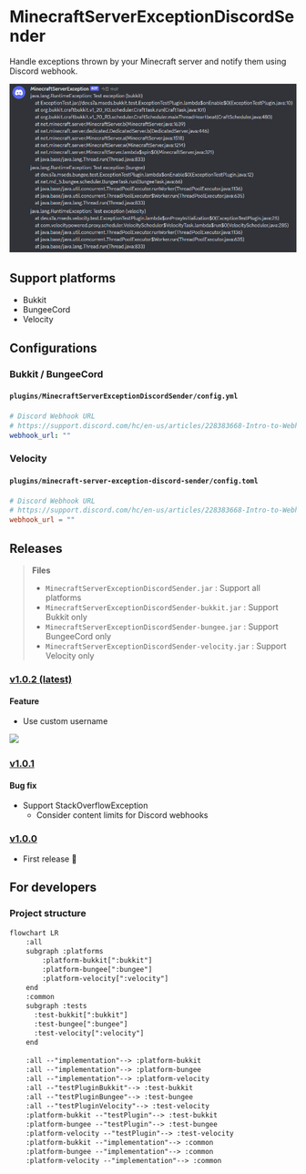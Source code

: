 # MinecraftServerExceptionDiscordSender

Handle exceptions thrown by your Minecraft server and notify them using Discord webhook.

![](assets/discord.png)

## Support platforms

- Bukkit
- BungeeCord
- Velocity

## Configurations

### Bukkit / BungeeCord

#### `plugins/MinecraftServerExceptionDiscordSender/config.yml`

```yaml
# Discord Webhook URL
# https://support.discord.com/hc/en-us/articles/228383668-Intro-to-Webhooks
webhook_url: ""
```

### Velocity

#### `plugins/minecraft-server-exception-discord-sender/config.toml`

```toml
# Discord Webhook URL
# https://support.discord.com/hc/en-us/articles/228383668-Intro-to-Webhooks
webhook_url = ""
```

## Releases

> **Files**
>
> - `MinecraftServerExceptionDiscordSender.jar` : Support all platforms
> - `MinecraftServerExceptionDiscordSender-bukkit.jar` : Support Bukkit only
> - `MinecraftServerExceptionDiscordSender-bungee.jar` : Support BungeeCord only
> - `MinecraftServerExceptionDiscordSender-velocity.jar` : Support Velocity only

### [v1.0.2 (latest)](https://github.com/wanko-zushi/MinecraftServerExceptionDiscordSender/releases/tag/1.0.2)

#### Feature

- Use custom username

![](https://support.discord.com/hc/article_attachments/360101553853/Screen_Shot_2020-12-15_at_4.51.38_PM.png)

### [v1.0.1](https://github.com/wanko-zushi/MinecraftServerExceptionDiscordSender/releases/tag/1.0.1)

#### Bug fix

- Support StackOverflowException
  - Consider content limits for Discord webhooks

### [v1.0.0](https://github.com/wanko-zushi/MinecraftServerExceptionDiscordSender/releases/tag/1.0.0)

- First release :tada:

## For developers

### Project structure

```mermaid
flowchart LR
    :all
    subgraph :platforms 
        :platform-bukkit[":bukkit"]
        :platform-bungee[":bungee"]
        :platform-velocity[":velocity"]
    end
    :common
    subgraph :tests
      :test-bukkit[":bukkit"]
      :test-bungee[":bungee"]
      :test-velocity[":velocity"]
    end
    
    :all --"implementation"--> :platform-bukkit
    :all --"implementation"--> :platform-bungee
    :all --"implementation"--> :platform-velocity
    :all --"testPluginBukkit"--> :test-bukkit
    :all --"testPluginBungee"--> :test-bungee
    :all --"testPluginVelocity"--> :test-velocity
    :platform-bukkit --"testPlugin"--> :test-bukkit
    :platform-bungee --"testPlugin"--> :test-bungee
    :platform-velocity --"testPlugin"--> :test-velocity
    :platform-bukkit --"implementation"--> :common
    :platform-bungee --"implementation"--> :common
    :platform-velocity --"implementation"--> :common
```

